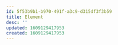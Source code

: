 ```yaml
---
id: 5f53b9b1-b970-491f-a3c9-d315df3f3b59
title: Element
desc: ''
updated: 1609129417953
created: 1609129417953
---
```


